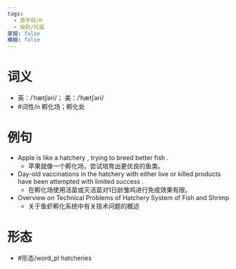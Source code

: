 ```yaml
---
tags:
  - 首字母/H
  - 级别/托福
掌握: false
模糊: false
---
```

# 词义
- 英：/ˈhætʃəri/； 美：/ˈhætʃəri/
- #词性/n  孵化场；孵化处
# 例句
- Apple is like a hatchery , trying to breed better fish .
	- 苹果就像一个孵化场，尝试培育出更优良的鱼类。
- Day-old vaccinations in the hatchery with either live or killed products have been attempted with limited success .
	- 在孵化场使用活苗或灭活苗对1日龄雏鸡进行免疫效果有限。
- Overview on Technical Problems of Hatchery System of Fish and Shrimp
	- 关于鱼虾孵化系统中有关技术问题的概述
# 形态
- #形态/word_pl hatcheries
